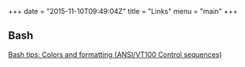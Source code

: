 +++
date = "2015-11-10T09:49:04Z"
title = "Links"
menu = "main"
+++

## Bash

[Bash tips: Colors and formatting (ANSI/VT100 Control sequences)](http://misc.flogisoft.com/bash/tip_colors_and_formatting)